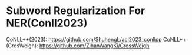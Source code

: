 # Subword Regularization For NER(Conll2023)

CoNLL++(2023): https://github.com/ShuhengL/acl2023_conllpp
CoNLL++(CrosWeigh): https://github.com/ZihanWangKi/CrossWeigh